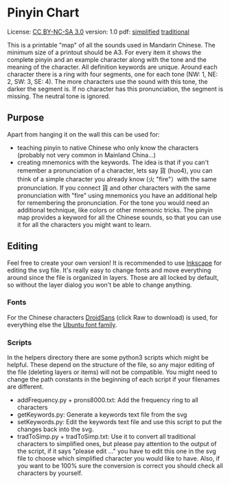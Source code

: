 # Pinyin Chart

License: [CC BY-NC-SA 3.0](http://creativecommons.org/licenses/by-nc-sa/3.0/)
version: 1.0
pdf: [simplified]() [traditional]()

This is a printable "map" of all the sounds used in Mandarin Chinese. The minimum size of a printout should be A3. For every item it shows the complete pinyin and an example character along with the tone and the meaning of the character. All definition keywords are unique. Around each character there is a ring with four segments, one for each tone (NW: 1, NE: 2, SW: 3, SE: 4). The more characters use the sound with this tone, the darker the segment is. If no character has this pronunciation, the segment is missing. The neutral tone is ignored.

## Purpose

Apart from hanging it on the wall this can be used for:
-  teaching pinyin to native Chinese who only know the characters (probably not very common in Mainland China...)
-  creating mnemonics with the keywords. The idea is that if you can't remember a pronunciation of a character, lets say 貨 (huo4), you can think of a simple character you already know (火 "fire"）with the same pronunciation. If you connect 貨 and other characters with the same pronunciation with "fire" using mnemonics you have an additional help for remembering the pronunciation. For the tone you would need an additional technique, like colors or other mnemonic tricks. The pinyin map provides a keyword for all the Chinese sounds, so that you can use it for all the characters you might want to learn.

## Editing

Feel free to create your own version! It is recommended to use [Inkscape](http://www.inkscape.org) for editing the svg file.
It's really easy to change fonts and move everything around since the file is organized in layers. Those are all locked by default, so without the layer dialog you won't be able to change anything.

### Fonts
For the Chinese characters [DroidSans](https://github.com/android/platform_frameworks_base/blob/master/data/fonts/DroidSansFallbackFull.ttf) (click Raw to download) is used, for everything else the [Ubuntu font family](http://font.ubuntu.com/).

### Scripts
In the helpers directory there are some python3 scripts which might be helpful. These depend on the structure of the file, so any major editing of the file (deleting layers or items) will not be compatible. You might need to change the path constants in the beginning of each script if your filenames are different.

- addFrequency.py + prons8000.txt: Add the frequency ring to all characters
- getKeywords.py: Generate a keywords text file from the svg
- setKeywords.py: Edit the keywords text file and use this script to put the changes back into the svg.
- tradToSimp.py + tradToSimp.txt: Use it to convert all traditional characters to simplified ones, but please pay attention to the output of the script, if it says "please edit ..." you have to edit this one in the svg file to choose which simplified character you would like to have. Also, if you want to be 100% sure the conversion is correct you should check all characters by yourself.
